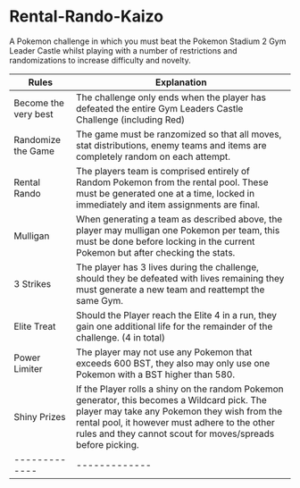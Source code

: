 # Rental-Rando-Kaizo
A Pokemon challenge in which you must beat the Pokemon Stadium 2 Gym Leader Castle whilst playing with a number of restrictions and randomizations to increase difficulty and novelty. 



| Rules | Explanation |
| ------------- | ------------- |
| Become the very best  | The challenge only ends when the player has defeated the entire Gym Leaders Castle Challenge (including Red)  |
| Randomize the Game  | The game must be ranzomized so that all moves, stat distributions, enemy teams and items are completely random on each attempt. |
| Rental Rando | The players team is comprised entirely of Random Pokemon from the rental pool. These must be generated one at a time, locked in immediately and item assignments are final.  |
| Mulligan | When generating a team as described above, the player may mulligan one Pokemon per team, this must be done before locking in the current Pokemon but after checking the stats. |
| 3 Strikes | The player has 3 lives during the challenge, should they be defeated with lives remaining they must generate a new team and reattempt the same Gym. |
| Elite Treat | Should the Player reach the Elite 4 in a run, they gain one additional life for the remainder of the challenge. (4 in total) |
| Power Limiter | The player may not use any Pokemon that exceeds 600 BST, they also may only use one Pokemon with a BST higher than 580.  |
| Shiny Prizes | If the Player rolls a shiny on the random Pokemon generator, this becomes a Wildcard pick. The player may take any Pokemon they wish from the rental pool, it however must adhere to the other rules and they cannot scout for moves/spreads before picking. |
| ------------- | ------------- |
